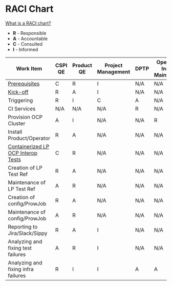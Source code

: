 # RACI Chart

[What is a RACI chart?](https://www.forbes.com/advisor/business/raci-chart/)

- **R** - Responsible
- **A** - Accountable
- **C** - Consulted
- **I** - Informed

| Work Item                               | CSPI QE | Product QE | Project Management | DPTP | OpenShift Install Maintainers | 
|-----------------------------------------|---------|------------|--------------------|------|-------------------------------|
| [Prerequisites](Prerequisites_Guide.md) | C       | R          | I                  | N/A  | N/A                           |
| [Kick-off](Kickoff_Guide.md)            | R       | A          | I                  | N/A  | N/A                           |
| Triggering                              | R       | I          | C                  | A    | N/A                           |
| CI Services                             | N/A     | N/A        | N/A                | R    | N/A                           |
| Provision OCP Cluster                   | A       | I          | N/A                | N/A  | R                             |
| Install Product/Operator                | R       | A          | N/A                | N/A  | N/A                           |
| [Containerized LP OCP Interop Tests](../OCP_CI_Tutorials/Containers/Container_Creation_Guide.md)           | C       | R          | N/A                | N/A  | N/A                           |
| Creation of LP Test Ref                 | R       | A          | N/A                | N/A  | N/A                           |
| Maintenance of LP Test Ref              | A       | R          | N/A                | N/A  | N/A                           |
| Creation of config/ProwJob              | R       | A          | N/A                | N/A  | N/A                           |
| Maintenance of config/ProwJob           | A       | R          | N/A                | N/A  | N/A                           |
| Reporting to Jira/Slack/Sippy           | R       | A          | I                  | N/A  | N/A                           |
| Analyzing and fixing test failures      | A       | R          | I                  | N/A  | N/A                           |
| Analyzing and fixing infra failures     | R       | I          | I                  | A    | A                             |
